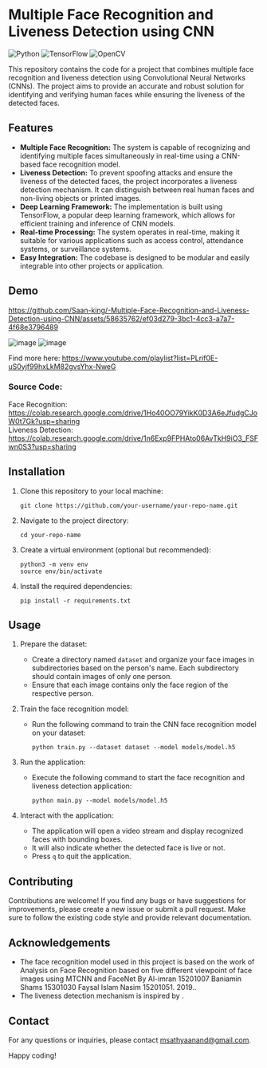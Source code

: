# Multiple Face Recognition and Liveness Detection using CNN

![Python](https://img.shields.io/badge/python-v3.8-blue)
![TensorFlow](https://img.shields.io/badge/tensorflow-v2.6.0-orange)
![OpenCV](https://img.shields.io/badge/opencv-v4.5.3-green)

This repository contains the code for a project that combines multiple face recognition and liveness detection using Convolutional Neural Networks (CNNs). The project aims to provide an accurate and robust solution for identifying and verifying human faces while ensuring the liveness of the detected faces.

## Features

- **Multiple Face Recognition:** The system is capable of recognizing and identifying multiple faces simultaneously in real-time using a CNN-based face recognition model.
- **Liveness Detection:** To prevent spoofing attacks and ensure the liveness of the detected faces, the project incorporates a liveness detection mechanism. It can distinguish between real human faces and non-living objects or printed images.
- **Deep Learning Framework:** The implementation is built using TensorFlow, a popular deep learning framework, which allows for efficient training and inference of CNN models.
- **Real-time Processing:** The system operates in real-time, making it suitable for various applications such as access control, attendance systems, or surveillance systems.
- **Easy Integration:** The codebase is designed to be modular and easily integrable into other projects or application.

## Demo

https://github.com/Saan-king/-Multiple-Face-Recognition-and-Liveness-Detection-using-CNN/assets/58635762/ef03d279-3bc1-4cc3-a7a7-4f68e3796489

![image](https://github.com/user-attachments/assets/0954a868-86dd-43d4-b532-d00a9fa8cffc)
![image](https://github.com/user-attachments/assets/53f52483-4ed1-49c8-8475-bb215c0a07c4)


Find more here:
https://www.youtube.com/playlist?list=PLrif0E-uS0yjf99hxLkM82gvsYhx-NweG

### Source Code:

Face Recognition: https://colab.research.google.com/drive/1Ho40OO79YikK0D3A6eJfudgCJoW0t7Gk?usp=sharing <br>
Liveness Detection: https://colab.research.google.com/drive/1n6Exp9FPHAto06AvTkH9iO3_FSFwn0S3?usp=sharing

## Installation

1. Clone this repository to your local machine:
   ```
   git clone https://github.com/your-username/your-repo-name.git
   ```

2. Navigate to the project directory:
   ```
   cd your-repo-name
   ```

3. Create a virtual environment (optional but recommended):
   ```
   python3 -m venv env
   source env/bin/activate
   ```

4. Install the required dependencies:
   ```
   pip install -r requirements.txt
   ```

## Usage

1. Prepare the dataset:
   - Create a directory named `dataset` and organize your face images in subdirectories based on the person's name. Each subdirectory should contain images of only one person.
   - Ensure that each image contains only the face region of the respective person.

2. Train the face recognition model:
   - Run the following command to train the CNN face recognition model on your dataset:
     ```
     python train.py --dataset dataset --model models/model.h5
     ```

3. Run the application:
   - Execute the following command to start the face recognition and liveness detection application:
     ```
     python main.py --model models/model.h5
     ```

4. Interact with the application:
   - The application will open a video stream and display recognized faces with bounding boxes.
   - It will also indicate whether the detected face is live or not.
   - Press `q` to quit the application.

## Contributing

Contributions are welcome! If you find any bugs or have suggestions for improvements, please create a new issue or submit a pull request. Make sure to follow the existing code style and provide relevant documentation.


## Acknowledgements

- The face recognition model used in this project is based on the work of Analysis on Face Recognition based on five different viewpoint of face images using MTCNN
and FaceNet By Al-imran 15201007 Baniamin
Shams 15301030 Faysal Islam Nasim 15201051.
2019..
- The liveness detection mechanism is inspired by .

## Contact

For any questions or inquiries, please contact msathyaanand@gmail.com.

Happy coding!
